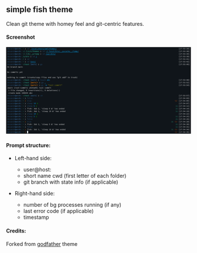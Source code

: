 ## simple fish theme

Clean git theme with homey feel and git-centric features.

#### Screenshot

![simple theme screenshot](screenshot.png)

#### Prompt structure:

* Left-hand side:
	* user@host:
	* short name cwd (first letter of each folder)
	* git branch with state info (if applicable)

* Right-hand side:
	* number of bg processes running (if any)
	* last error code (if applicable)
	* timestamp

#### Credits:

Forked from [godfather](https://github.com/oh-my-fish/theme-godfather) theme
